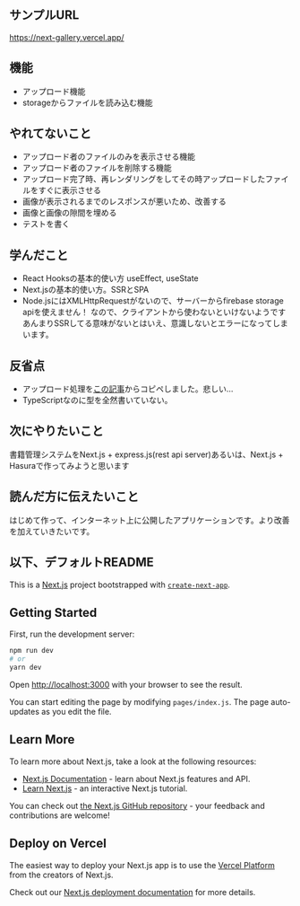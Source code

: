 ## サンプルURL
https://next-gallery.vercel.app/

## 機能
- アップロード機能
- storageからファイルを読み込む機能

## やれてないこと
- アップロード者のファイルのみを表示させる機能
- アップロード者のファイルを削除する機能
- アップロード完了時、再レンダリングをしてその時アップロードしたファイルをすぐに表示させる
- 画像が表示されるまでのレスポンスが悪いため、改善する
- 画像と画像の隙間を埋める
- テストを書く

## 学んだこと
- React Hooksの基本的使い方 useEffect, useState
- Next.jsの基本的使い方。SSRとSPA
- Node.jsにはXMLHttpRequestがないので、サーバーからfirebase storage apiを使えません！ なので、クライアントから使わないといけないようです　あんまりSSRしてる意味がないとはいえ、意識しないとエラーになってしまいます。

## 反省点
- アップロード処理を[この記事](https://qiita.com/tetsurotayama/items/5129f0cfb21f9ec9b9a0)からコピペしました。悲しい…
- TypeScriptなのに型を全然書いていない。

## 次にやりたいこと
書籍管理システムをNext.js + express.js(rest api server)あるいは、Next.js + Hasuraで作ってみようと思います

## 読んだ方に伝えたいこと
はじめて作って、インターネット上に公開したアプリケーションです。より改善を加えていきたいです。

## 以下、デフォルトREADME
This is a [Next.js](https://nextjs.org/) project bootstrapped with [`create-next-app`](https://github.com/vercel/next.js/tree/canary/packages/create-next-app).

## Getting Started

First, run the development server:

```bash
npm run dev
# or
yarn dev
```

Open [http://localhost:3000](http://localhost:3000) with your browser to see the result.

You can start editing the page by modifying `pages/index.js`. The page auto-updates as you edit the file.

## Learn More

To learn more about Next.js, take a look at the following resources:

- [Next.js Documentation](https://nextjs.org/docs) - learn about Next.js features and API.
- [Learn Next.js](https://nextjs.org/learn) - an interactive Next.js tutorial.

You can check out [the Next.js GitHub repository](https://github.com/vercel/next.js/) - your feedback and contributions are welcome!

## Deploy on Vercel

The easiest way to deploy your Next.js app is to use the [Vercel Platform](https://vercel.com/import?utm_medium=default-template&filter=next.js&utm_source=create-next-app&utm_campaign=create-next-app-readme) from the creators of Next.js.

Check out our [Next.js deployment documentation](https://nextjs.org/docs/deployment) for more details.
